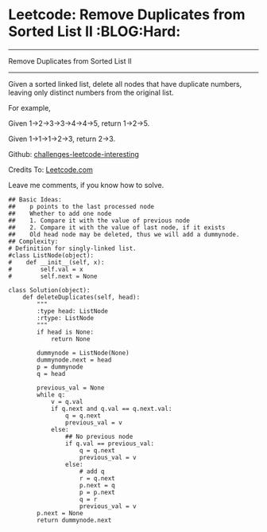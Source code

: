 # Leetcode: Remove Duplicates from Sorted List II     :BLOG:Hard:


---

Remove Duplicates from Sorted List II  

---

Given a sorted linked list, delete all nodes that have duplicate numbers, leaving only distinct numbers from the original list.  

For example,  

Given 1->2->3->3->4->4->5, return 1->2->5.  

Given 1->1->1->2->3, return 2->3.  

Github: [challenges-leetcode-interesting](https://github.com/DennyZhang/challenges-leetcode-interesting/tree/master/remove-duplicates-from-sorted-list-ii)  

Credits To: [Leetcode.com](https://leetcode.com/problems/remove-duplicates-from-sorted-list-ii/description/)  

Leave me comments, if you know how to solve.  

    ## Basic Ideas:
    ##    p points to the last processed node
    ##    Whether to add one node
    ##    1. Compare it with the value of previous node
    ##    2. Compare it with the value of last node, if it exists
    ##    Old head node may be deleted, thus we will add a dummynode.
    ## Complexity:
    # Definition for singly-linked list.
    #class ListNode(object):
    #    def __init__(self, x):
    #        self.val = x
    #        self.next = None
    
    class Solution(object):
        def deleteDuplicates(self, head):
            """
            :type head: ListNode
            :rtype: ListNode
            """
            if head is None:
                return None
    
            dummynode = ListNode(None)
            dummynode.next = head
            p = dummynode
            q = head
    
            previous_val = None
            while q:
                v = q.val
                if q.next and q.val == q.next.val:
                    q = q.next
                    previous_val = v
                else:
                    ## No previous node
                    if q.val == previous_val:
                        q = q.next
                        previous_val = v
                    else:
                        # add q
                        r = q.next
                        p.next = q
                        p = p.next
                        q = r
                        previous_val = v
            p.next = None
            return dummynode.next
